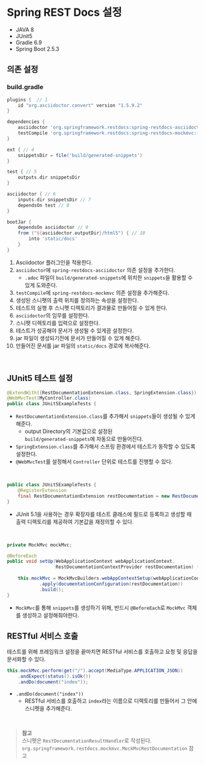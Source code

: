 # Spring REST Docs 설정
- JAVA 8
- JUnit5
- Gradle 6.9
- Spring Boot 2.5.3

## 의존 설정
### build.gradle
```gradle
plugins {  // 1
    id "org.asciidoctor.convert" version "1.5.9.2"
}

dependencies {
    asciidoctor 'org.springframework.restdocs:spring-restdocs-asciidoctor:{project-version}' // 2
    testCompile 'org.springframework.restdocs:spring-restdocs-mockmvc:{project-version}'// 3 
}

ext { // 4
    snippetsDir = file('build/generated-snippets')
}

test { // 5
    outputs.dir snippetsDir
}

asciidoctor { // 6
    inputs.dir snippetsDir // 7
    dependsOn test // 8
}

bootJar {
	dependsOn asciidoctor // 9
	from ("${asciidoctor.outputDir}/html5") { // 10
		into 'static/docs'
	}
}
```
1. Asciidoctor 플러그인을 적용한다.
2. `asciidoctor`에 `spring-restdocs-asciidoctor` 의존 설정을 추가한다.
   - `.adoc` 파일이 `build/generated-snippets`에 위치한 `snippets`을 활용할 수 있게 도와준다.
3. `testCompile`에 `spring-restdocs-mockmvc` 의존 설정을 추가해준다.
4. 생성된 스니펫의 출력 위치를 정의하는 속성을 설정한다.
5. 테스트의 실행 후 스니펫 디렉토리가 결과물로 만들어질 수 있게 한다.
6. `asciidoctor`의 임무를 설정한다.
7. 스니펫 디렉토리를 입력으로 설정한다.
8. 테스트가 성공해야 문서가 생성될 수 있게끔 설정한다.
9. jar 파일이 생성되기전에 문서가 만들어질 수 있게 해준다.
10. 만들어진 문서를 jar 파일의 `static/docs` 경로에 복사해준다.

<br>

## JUnit5 테스트 설정
```java
@ExtendWith({RestDocumentationExtension.class, SpringExtension.class})
@WebMvcTest(MyController.class)
public class JUnit5ExampleTests {
```
- `RestDocumentationExtension.class`를 추가해서 `snippets`들이 생성될 수 있게 해준다.
  - output Directory의 기본값으로 설정된 	
`build/generated-snippets`에 자동으로 만들어진다.
- `SpringExtension.class`를 추가해서 스프링 환경에서 테스트가 동작할 수 있도록 설정한다.
- `@WebMvcTest`를 설정해서 `Controller` 단위로 테스트를 진행할 수 있다.

<br>

```java
public class JUnit5ExampleTests {
	@RegisterExtension
	final RestDocumentationExtension restDocumentation = new RestDocumentationExtension ("custom");
}
```
- JUnit 5.1을 사용하는 경우 확장자를 테스트 클래스에 필드로 등록하고 생성할 때 출력 디렉토리를 제공하여 기본값을 재정의할 수 있다.

<br>

```java
private MockMvc mockMvc;

@BeforeEach
public void setUp(WebApplicationContext webApplicationContext, 
                  RestDocumentationContextProvider restDocumentation) {
	
    this.mockMvc = MockMvcBuilders.webAppContextSetup(webApplicationContext)
			.apply(documentationConfiguration(restDocumentation)) 
			.build();
}
```
- `MockMvc`를 통해 `snippets`를 생성하기 위해, 반드시 `@BeforeEach`로 `MockMvc` 객체를 생성하고 설정해줘야한다.

## RESTful 서비스 호출
테스트를 위해 프레임워크 설정을 끝마치면 RESTful 서비스를 호출하고 요청 및 응답을 문서화할 수 있다.
```java
this.mockMvc.perform(get("/").accept(MediaType.APPLICATION_JSON)) 
	.andExpect(status().isOk()) 
	.andDo(document("index"));
```
- `.andDo(document("index"))`
  - RESTful 서비스를 호출하고 `index`라는 이름으로 디렉토리를 만들어서 그 안에 스니펫을 추가해준다.

<br>

> **참고** <br>
> 스니펫은 `RestDocumentationResultHandler`로 작성된다. <br>
> `org.springframework.restdocs.mockmvc.MockMvcRestDocumentation` 참고

